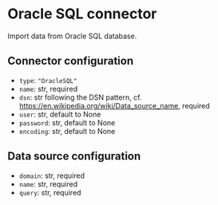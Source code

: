 # Oracle SQL connector

Import data from Oracle SQL database.

## Connector configuration

* `type`: `"OracleSQL"`
* `name`: str, required
* `dsn`: str following the DSN pattern, cf. https://en.wikipedia.org/wiki/Data_source_name, required
* `user`: str, default to None
* `password`: str, default to None
* `encoding`: str, default to None


## Data source configuration

* `domain`: str, required
* `name`: str, required
* `query`: str, required
